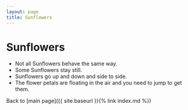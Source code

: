 ```yaml
---
layout: page
title: Sunflowers
---
```


# Sunflowers

- Not all Sunflowers behave the same way.
- Some Sunflowers stay still.
- Sunflowers go up and down and side to side.
- The flower petals are floating in the air and you need to jump to
  get them.

Back to [main page]({{ site.baseurl }}{% link index.md %})
